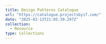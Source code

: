 ```yaml
---
title: Design Patterns Catalogue
url: "https://catalogue.projectsbyif.com/"
date: "2025-03-13T21:05:39.297Z"
collection:
  - Resource
type: Collections
---
```

